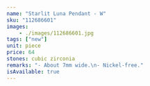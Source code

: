 ```yaml
---
name: "Starlit Luna Pendant - W"
sku: "112686601"
images:
    - ./images/112686601.jpg
tags: ["new"]
unit: piece
price: 64
stones: cubic zirconia
remarks: "- About 7mm wide.\n- Nickel-free."
isAvailable: true
---
```

